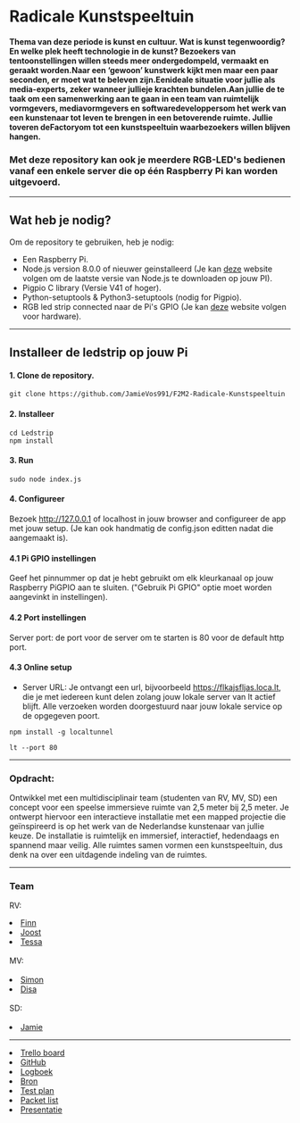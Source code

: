 # Radicale Kunstspeeltuin

#### Thema van deze periode is kunst en cultuur. Wat is kunst tegenwoordig? En welke plek heeft technologie in de kunst? Bezoekers van tentoonstellingen willen steeds meer ondergedompeld, vermaakt en geraakt worden.Naar een ‘gewoon’ kunstwerk kijkt men maar een paar seconden, er moet wat te beleven zijn.Eenideale situatie voor jullie als media-experts, zeker wanneer jullieje krachten bundelen.Aan jullie de te taak om een samenwerking aan te gaan in een team van ruimtelijk vormgevers, mediavormgevers en softwaredeveloppersom het werk van een kunstenaar tot leven te brengen in een betoverende ruimte. Jullie toveren deFactoryom tot een kunstspeeltuin waarbezoekers willen blijven hangen.

### Met deze repository kan ook je meerdere RGB-LED's bedienen vanaf een enkele server die op één Raspberry Pi kan worden uitgevoerd.

-----------------------------------------------------------------

## Wat heb je nodig?
Om de repository te gebruiken, heb je nodig:
* Een Raspberry Pi.
* Node.js version 8.0.0 of nieuwer geinstalleerd (Je kan [deze](https://github.com/nodesource/distributions/blob/master/README.md) website volgen om de laatste versie van Node.js te downloaden op jouw PI).
* Pigpio C library (Versie V41 of hoger).
* Python-setuptools & Python3-setuptools (nodig for Pigpio).
* RGB led strip connected naar de Pi's GPIO (Je kan [deze](http://dordnung.de/raspberrypi-ledstrip/) website volgen voor hardware).

-----------------------------------------------------------------

##  Installeer de ledstrip op jouw Pi

#### 1. Clone de repository.

```
git clone https://github.com/JamieVos991/F2M2-Radicale-Kunstspeeltuin
```
#### 2. Installeer 

```
cd Ledstrip
npm install
```
#### 3. Run
```
sudo node index.js
``` 
#### 4. Configureer
Bezoek http://127.0.0.1 of localhost in jouw browser and configureer de app met jouw setup. (Je kan ook handmatig de config.json editten nadat die aangemaakt is).

#### 4.1 Pi GPIO instellingen
Geef het pinnummer op dat je hebt gebruikt om elk kleurkanaal op jouw Raspberry PiGPIO aan te sluiten. ("Gebruik Pi GPIO" optie moet worden aangevinkt in instellingen).

#### 4.2 Port instellingen
Server port: de port voor de server om te starten is 80 voor de default http port.

#### 4.3 Online setup
- Server URL: Je ontvangt een url, bijvoorbeeld https://flkajsfljas.loca.lt, die je met iedereen kunt delen zolang jouw lokale server van lt actief blijft. Alle verzoeken worden doorgestuurd naar jouw lokale service op de opgegeven poort.

```
npm install -g localtunnel
```
```
lt --port 80
```
-----------------------------------------------------------------

### Opdracht:

Ontwikkel met een multidisciplinair team (studenten van RV, MV, SD) een concept voor een speelse immersieve ruimte van 2,5 meter bij 2,5 meter. Je ontwerpt hiervoor een interactieve installatie met een mapped projectie die geïnspireerd is op het werk van de Nederlandse kunstenaar van jullie keuze. De installatie is ruimtelijk en immersief, interactief, hedendaags en spannend maar veilig. Alle ruimtes samen vormen een kunstspeeltuin, dus denk na over een uitdagende indeling van de ruimtes.

----------------------------------------------------------------- 

<h3>Team</h3>

RV: <br>
<li><a href="https://www.linkedin.com/in/finnvansluis/?miniProfileUrn=urn%3Ali%3Afs_miniProfile%3AACoAADJNCqYBh1FKVtlLMVtKiCFEKqumi2HlFPg">Finn</a><br></li>
<li><a href="#">Joost</a><br></li>
<li><a href="#">Tessa</a><br></li><br>
MV:<br><br>
<li><a href="https://www.linkedin.com/insimon-van-trirum-552a281a8miniProfileUrn=urn%3Ali%3Afs_miniProfile%3AACoAADCP0w4BBIwQoFFH52GWnzbigp_s4bk5viY">Simon</a><br></li>
<li><a href="https://www.linkedin.com/in/disa-wilms-9236a81a3/?miniProfileUrn=urn%3Ali%3Afs_miniProfile%3AACoAAC-fXSsBt2efB5z0Sy0XWiczBvYfpJgBJ8s">Disa</a><br></li><br>
SD:<br><br>
<li><a href="https://www.linkedin.com/in/jamie-vos-0a0b4a18a/">Jamie</a><br></li>

----------------------------------------------------------------------

<li><a href="https://trello.com/b/qR8TTk2Y/radicale-kunstspeeltuin">Trello board</a></li>

<li><a href="https://github.com/JamieVos991/F2M6-Radicale-Kusntspeeltuin">GitHub</a></li>

<li><a href="#">Logboek</a></li>

<li><a href="#">Bron</a></li>

<li><a href="#">Test plan</a></li>

<li><a href="#">Packet list</a></li>

<li><a href="#">Presentatie</a></li>





